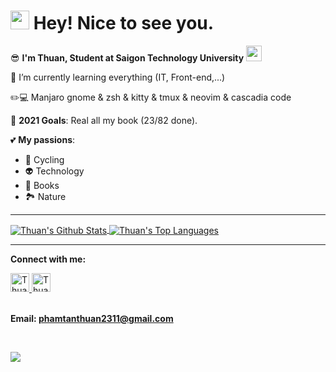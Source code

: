 <h1><img src="https://emojis.slackmojis.com/emojis/images/1531849430/4246/blob-sunglasses.gif?1531849430" width="30"/> Hey! Nice to see you.</h1>

😎 **I'm Thuan, Student at Saigon Technology University** <img src="https://camo.githubusercontent.com/7d5c1327f28f30dd3b242d60c92fa399051bd5765af36f7c8df5138ac67d8f7b/68747470733a2f2f6d656469612e67697068792e636f6d2f6d656469612f6659536e486c75667365636f38466839335a2f67697068792e676966" width="25"/>

🌱 I’m currently learning everything (IT, Front-end,...)

✏️💻 Manjaro gnome & zsh & kitty & tmux & neovim & cascadia code

🥅 **2021 Goals**: Real all my book (23/82 done).

💕 **My passions**:

- 🚴 Cycling
- 👽 Technology
- 📔 Books
- 🏞️ Nature

---

<a href="https://github.com/anuraghazra/github-readme-stats">
  <img align="center" alt="Thuan's Github Stats" src="https://github-readme-stats.vercel.app/api?username=thuanpham2311&show_icons=true&hide_border=true" />
</a>

<a href="https://github.com/anuraghazra/github-readme-stats">
  <img align="center" alt="Thuan's Top Languages" src="https://github-readme-stats.vercel.app/api/top-langs/?username=thuanpham2311&layout=compact&hide_border=true" />
</a>

---

**Connect with me:**

<a href="https://dev.to/thuanpham2311">
  <img src="https://d2fltix0v2e0sb.cloudfront.net/dev-badge.svg" alt="Thuan Pham's DEV Profile" height="30" width="30">
</a>

<a href="https://www.facebook.com/thuanpham2311/">
  <img src="https://static.xx.fbcdn.net/rsrc.php/yD/r/d4ZIVX-5C-b.ico" alt="Thuan Pham's facebook profile" height="30" width="30">
</a>

<br />
<br />

**Email: phamtanthuan2311@gmail.com**

<br />

![](https://komarev.com/ghpvc/?username=thuanpham2311&label=PROFILE+VIEWS)
